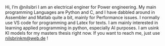  Hi, I’m @nilsibri
I am an electrical enginer for Power engineering.
My main programming Languages are Python and C, and I have dabbled around in Assembler and Matlab quite a bit, mainly for Performance issues.
I normally use VS code for programming and Latex for texts.
I am  mainly interested in learning applied programming in python, especially AI purposes.
I am usink KI models for my masters thesis right now.
If you want to reach me, just use nilsbrinkm@web.de ! 

<!---
nilsibri/nilsibri is a ✨ special ✨ repository because its `README.md` (this file) appears on your GitHub profile.
You can click the Preview link to take a look at your changes.
--->
